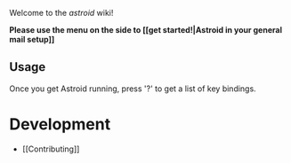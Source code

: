 Welcome to the *astroid* wiki!

**Please use the menu on the side to [[get started!|Astroid in your general mail setup]]**

## Usage

Once you get Astroid running, press '?' to get a list of key bindings.

# Development

* [[Contributing]]

